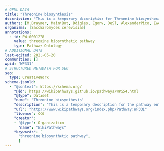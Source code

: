 ```yaml
---
# GPML DATA
title: "Threonine biosynthesis"
description: "This is a temporary description for Threonine biosynthesis"
authors: [M.Braymer, MaintBot, Ddigles, Egonw, DeSl, AlexanderPico, Eweitz]
organisms: [Saccharomyces cerevisiae]
annotations:
  - id: PW:0001278
    value: threonine biosynthetic pathway
    type: Pathway Ontology
# ADDITIONAL DATA
last-edited: 2021-05-20
communities: []
wpid: "WP331"
# STRUCTURED METADATA FOR SEO
seo:
  type: CreativeWork
schema-jsonld:
  - "@context": https://schema.org/
    "@id": https://wikipathways.github.io/pathways/WP554.html
    "@type": Dataset
    "name": "Threonine biosynthesis"
    "description": "This is a temporary description for the pathway entitled: Threonine biosynthesis"
    "url": "https://www.wikipathways.org/index.php/Pathway:WP331"
    "license": CC0
    "creator":
    - "@type": Organization
      "name": "WikiPathways"
    "keywords": [
      "threonine biosynthetic pathway",
      ]
---
```

